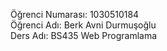 Öğrenci Numarası: 1030510184  
Öğrenci Adı: Berk Avni Durmuşoğlu  
Ders Adı: BS435 Web Programlama

